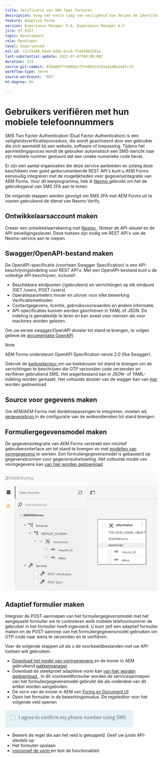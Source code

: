 ```yaml
---
title: Verificatie van SMS Twee factoren
description: Voeg een extra laag van veiligheid toe helpen de identiteit van een gebruiker bevestigen wanneer zij bepaalde activiteiten willen uitvoeren
feature: Adaptive Forms
version: Experience Manager 6.4, Experience Manager 6.5
jira: KT-6317
topic: Development
role: Developer
level: Experienced
exl-id: c2c55406-6da6-42be-bcc0-f34426b3291a
last-substantial-update: 2021-07-07T00:00:00Z
duration: 115
source-git-commit: 03b68057748892c757e0b5315d3a41d0a2e4fc79
workflow-type: tm+mt
source-wordcount: '557'
ht-degree: 0%

---
```


# Gebruikers verifiëren met hun mobiele telefoonnummers

SMS Two Factor Authentication (Dual Factor Authentication) is een veiligheidsverificatieprocedure, die wordt geactiveerd door een gebruiker die zich aanmeldt bij een website, software of toepassing. Tijdens het aanmeldingsproces wordt de gebruiker automatisch een SMS-bericht naar zijn mobiele nummer gestuurd dat een unieke numerieke code bevat.

Er zijn een aantal organisaties die deze service aanbieden en zolang deze beschikken over goed gedocumenteerde REST API&#39;s kunt u AEM Forms eenvoudig integreren met de mogelijkheden voor gegevensintegratie van AEM Forms. Voor dit leerprogramma, heb ik [ Nexmo ](https://developer.nexmo.com/verify/overview) gebruikt om het de gebruiksgeval van SMS 2FA aan te tonen.

De volgende stappen werden gevolgd om SMS 2FA met AEM Forms uit te voeren gebruikend de dienst van Nexmo Verify.

## Ontwikkelaarsaccount maken

Creeer een ontwikkelaarrekening met [ Nexmo ](https://dashboard.nexmo.com/sign-in). Noteer de API-sleutel en de API-beveiligingssleutel. Deze toetsen zijn nodig om REST API&#39;s van de Nexmo-service aan te roepen.

## Swagger/OpenAPI-bestand maken

De OpenAPI-specificatie (voorheen Swagger Specification) is een API-beschrijvingsindeling voor REST API&#39;s. Met een OpenAPI-bestand kunt u de volledige API beschrijven, inclusief:

* Beschikbare eindpunten (/gebruikers) en verrichtingen op elk eindpunt (GET /users, POST /users)
* Operatieparameters Invoer en uitvoer voor elke bewerking
Verificatiemethoden
* Contactgegevens, licentie, gebruiksvoorwaarden en andere informatie.
* API-specificaties kunnen worden geschreven in YAML of JSON. De indeling is gemakkelijk te leren en kan zowel voor mensen als voor machines worden gelezen.

Om uw eerste swagger/OpenAPI dossier tot stand te brengen, te volgen gelieve de [ documentatie OpenAPI ](https://swagger.io/docs/specification/2-0/basic-structure/)

>[!NOTE]
> AEM Forms ondersteunt OpenAPI Specification versie 2.0 (fka Swagger).

Gebruik de [ kwikredacteur ](https://editor.swagger.io/) om uw kwikdossier tot stand te brengen om de verrichtingen te beschrijven die OTP verzonden code verzenden en verifiëren gebruikend SMS. Het wagerbestand kan in JSON- of YAML-indeling worden gemaakt. Het voltooide dossier van de wagger kan van [ hier ](assets/two-factore-authentication-swagger.zip) worden gedownload

## Source voor gegevens maken

Om AEM/AEM Forms met derdetoepassingen te integreren, moeten wij [ gegevensbron ](https://experienceleague.adobe.com/docs/experience-manager-learn/forms/ic-web-channel-tutorial/parttwo.html?lang=nl-NL) in de configuratie van de wolkendiensten tot stand brengen.

## Formuliergegevensmodel maken

De gegevensintegratie van AEM Forms verstrekt een intuïtief gebruikersinterface om tot stand te brengen en met [ modellen van vormgegevens ](https://experienceleague.adobe.com/docs/experience-manager-65/forms/form-data-model/create-form-data-models.html?lang=nl-NL) te werken. Een formuliergegevensmodel is gebaseerd op gegevensbronnen voor gegevensuitwisseling.
Het voltooide model van vormgegevens kan [ van hier worden gedownload ](assets/sms-2fa-fdm.zip)

![ fdm ](assets/2FA-fdm.PNG)

## Adaptief formulier maken

Integreer de POST-aanroepen van het formuliergegevensmodel met het aangepaste formulier om te controleren welk mobiele telefoonnummer de gebruiker in het formulier heeft ingevoerd. U kunt zelf een adaptief formulier maken en de POST-aanroep van het formuliergegevensmodel gebruiken om OTP-code naar wens te verzenden en te verifiëren.

Voer de volgende stappen uit als u de voorbeeldbestanden met uw API-toetsen wilt gebruiken:

* [ Download het model van vormgegevens ](assets/sms-2fa-fdm.zip) en de invoer in AEM gebruikend [ pakketmanager ](http://localhost:4502/crx/packmgr/index.jsp)
* Download de steekproef adaptieve vorm kan [ van hier worden gedownload ](assets/sms-2fa-verification-af.zip). In dit voorbeeldformulier worden de serviceaanroepen van het formuliergegevensmodel gebruikt die als onderdeel van dit artikel worden aangeboden.
* De vorm van de invoer in AEM van [ Forms en Document UI ](http://localhost:4502/aem/forms.html/content/dam/formsanddocuments)
* Open het formulier in de bewerkingsmodus. De regeleditor voor het volgende veld openen

![ sms-send ](assets/check-sms.PNG)

* Bewerk de regel die aan het veld is gekoppeld. Geef uw juiste API-sleutels op
* Het formulier opslaan
* [ voorproef de vorm ](http://localhost:4502/content/dam/formsanddocuments/sms-2fa-verification/jcr:content?wcmmode=disabled) en test de functionaliteit
